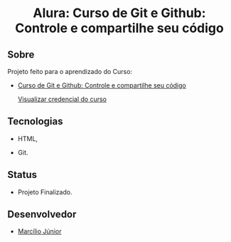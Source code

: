 <h1 align="center">
Alura: Curso de Git e Github: Controle e compartilhe seu código
</h1> 

## Sobre

Projeto feito para o aprendizado do Curso:

- [Curso de Git e Github: Controle e compartilhe seu código](https://cursos.alura.com.br/course/git-github-controle-de-versao)

    [Visualizar credencial do curso](https://mjr0019.000webhostapp.com/documents/alura/cursos/git-Alura.pdf)

## Tecnologias

- HTML,

- Git.

## Status

- Projeto Finalizado.

## Desenvolvedor

- [Marcílio Júnior](https://github.com/MJr0019)
